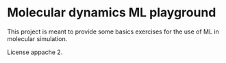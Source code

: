 Molecular dynamics ML playground
================================

This project is meant to provide some basics exercises for the use of ML in molecular simulation.

License appache 2.
